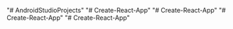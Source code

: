 "# AndroidStudioProjects" 
"# Create-React-App" 
"# Create-React-App" 
"# Create-React-App" 
"# Create-React-App" 
